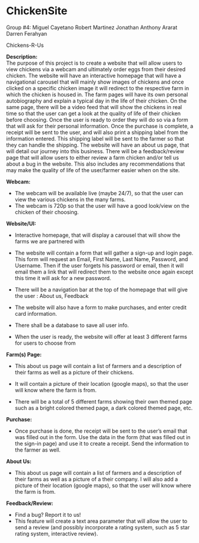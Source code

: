 # ChickenSite
Group #4: 
Miguel Cayetano
Robert Martinez
Jonathan Anthony
Ararat Darren Ferahyan

Chickens-R-Us

**Description:**	
	The purpose of this project is to create a website that will allow users to view chickens via a webcam and ultimately order eggs from their desired chicken. The website will have an interactive homepage that will have a navigational carousel that will mainly show images of chickens and once clicked on a specific chicken image it will redirect to the respective farm in which the chicken is housed in. The farm pages will have its own personal autobiography and explain a typical day in the life of their chicken. On the same page, there will be a video feed that will show the chickens in real time so that the user can get a look at the quality of life of their chicken before choosing. Once the user is ready to order they will do so via a form that will ask for their personal information. Once the purchase is complete, a receipt will be sent to the user, and will also print a shipping label from the information entered. This shipping label will be sent to the farmer so that they can handle the shipping. The website will have an about us page, that will detail our journey into this business. There will be a feedback/review page that will allow users to either review a farm chicken and/or tell us about a bug in the website. This also includes any recommendations that may make the quality of life of the user/farmer easier when on the site. 


**Webcam:**
* The webcam will be available live (maybe 24/7), so that the user can view the various chickens in the many farms. 
* The webcam is 720p so that the user will have a good look/view on the chicken of their choosing. 

**Website/UI:**	
* Interactive homepage, that will display a carousel that will show the farms we are partnered with

* The website will contain a form that will gather a sign-up and login page. This form will request an Email, First Name, Last Name, 
Password, and Username. Then if the user forgets his password or email, then it will email them a link that will redirect them to the website once again except this time it will ask for a new password. 

* There will be a navigation bar at the top of the homepage that will give the user : About us, Feedback 

* The website will also have a form to make purchases, and enter credit card information.

* There shall be a database to save all user info.

* When the user is ready, the website will offer at least 3 different farms for users to choose from

**Farm(s) Page:** 

* This about us page will contain a list of farmers and a description of their farms as well as a picture of their chickens. 
* It will contain a picture of their location (google maps), so that the user will know where the farm is from.

* There will be a total of 5 different farms showing their own themed page such as a bright colored themed page, a dark colored themed page, etc.

**Purchase:**
* Once purchase is done, the receipt will be sent to the user’s email that was filled out in the form. Use the data in the form (that was filled out in the sign-in page) and use it to create a receipt. Send the information to the farmer as well.
	

**About Us:**
* This about us page will contain a list of farmers and a description of their farms as well as a picture of a their company. I will also add a picture of their location (google maps), so that the user will know where the farm is from.

**Feedback/Review:**
* Find a bug? Report it to us!
* This feature will create a text area parameter that will allow the user to send a review (and possibly incorporate a rating system, such as 5 star rating system, interactive review).
